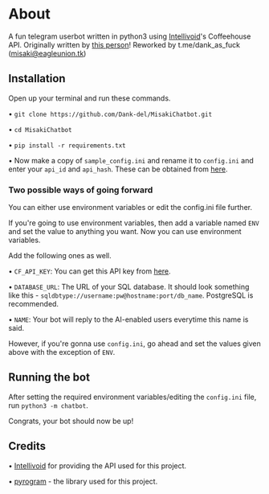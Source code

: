 # About
A fun telegram userbot written in python3 using [Intellivoid](https://github.com/intellivoid)'s Coffeehouse API.
Originally written by [this person](https://t.me/TheRealPhoenix)! Reworked by t.me/dank_as_fuck (misaki@eagleunion.tk)
## Installation
Open up your terminal and run these commands.

• ```git clone https://github.com/Dank-del/MisakiChatbot.git```

• ```cd MisakiChatbot```

• ```pip install -r requirements.txt```

• Now make a copy of ```sample_config.ini``` and rename it to ```config.ini``` and enter your ```api_id``` and ```api_hash```. These can be obtained from [here](https://my.telegram.org).

### Two possible ways of going forward
You can either use environment variables or edit the config.ini file further.

If you're going to use environment variables, then add a variable named ```ENV``` and set the value to anything you want.
Now you can use environment variables.

Add the following ones as well.

• ```CF_API_KEY```: You can get this API key from [here](https://t.me/IntellivoidDev).

• ```DATABASE_URL```: The URL of your SQL database. It should look something like this - ```sqldbtype://username:pw@hostname:port/db_name```.
PostgreSQL is recommended.

• ```NAME```: Your bot will reply to the AI-enabled users everytime this name is said.

However, if you're gonna use ```config.ini```, go ahead and set the values given above with the exception of ```ENV```.

## Running the bot
After setting the required environment variables/editing the ```config.ini``` file, run ```python3 -m chatbot```.

Congrats, your bot should now be up!

## Credits
• [Intellivoid](https://github.com/intellivoid) for providing the API used for this project.

• [pyrogram](https://github.com/pyrogram) - the library used for this project.
